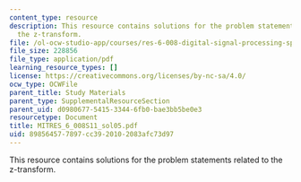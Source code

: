 ```yaml
---
content_type: resource
description: This resource contains solutions for the problem statements related to
  the z-transform.
file: /ol-ocw-studio-app/courses/res-6-008-digital-signal-processing-spring-2011/898564577897cc3920102083afc73d97_MITRES_6_008S11_sol05.pdf
file_size: 228856
file_type: application/pdf
learning_resource_types: []
license: https://creativecommons.org/licenses/by-nc-sa/4.0/
ocw_type: OCWFile
parent_title: Study Materials
parent_type: SupplementalResourceSection
parent_uid: d0980677-5415-3344-6fb0-bae3bb5be0e3
resourcetype: Document
title: MITRES_6_008S11_sol05.pdf
uid: 89856457-7897-cc39-2010-2083afc73d97
---
```

This resource contains solutions for the problem statements related to the z-transform.